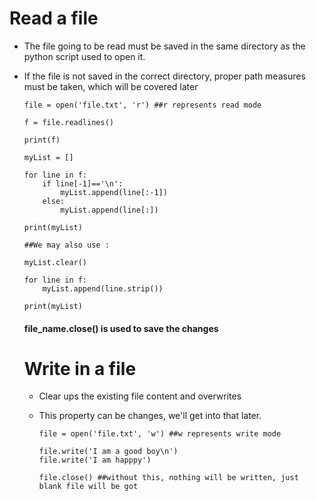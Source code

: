 # Read a file

- The file going to be read must be saved in the same directory as the python script used to open it.
- If the file is not saved in the correct directory, proper path measures must be taken, which will be covered later

      file = open('file.txt', 'r') ##r represents read mode

      f = file.readlines()

      print(f)

      myList = []

      for line in f:
          if line[-1]=='\n':
              myList.append(line[:-1])
          else:
              myList.append(line[:])

      print(myList)

      ##We may also use :

      myList.clear()

      for line in f:
          myList.append(line.strip())

      print(myList)
      
  #### file_name.close() is used to save the changes
  
  # Write in a file
  
  - Clear ups the existing file content and overwrites
  - This property can be changes, we'll get into that later.
  
  
        file = open('file.txt', 'w') ##w represents write mode

        file.write('I am a good boy\n')
        file.write('I am happpy')

        file.close() ##without this, nothing will be written, just blank file will be got
